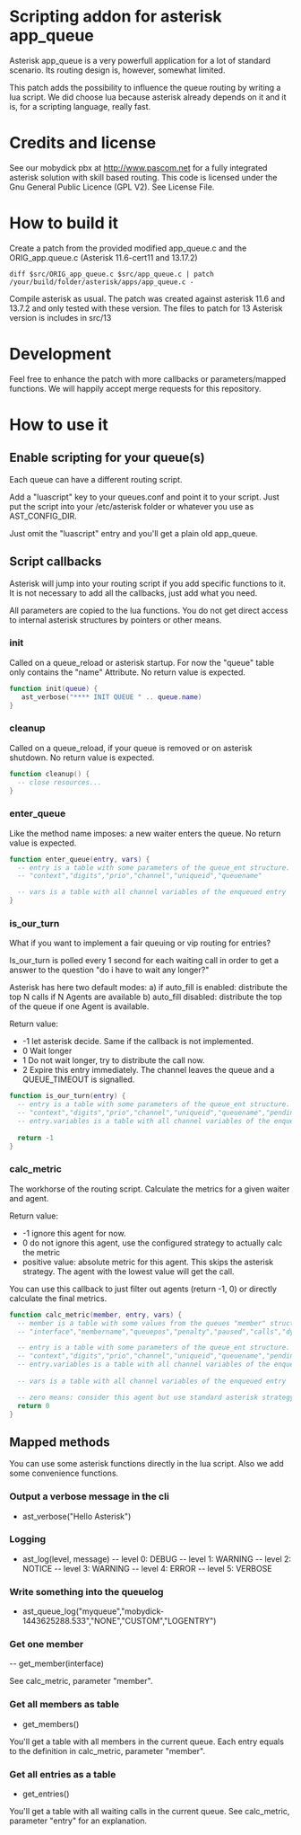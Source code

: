 # Scripting addon for asterisk app_queue

Asterisk app_queue is a very powerfull application for a lot of standard scenario. Its routing design is, however, somewhat limited. 

This patch adds the possibility to influence the queue routing by writing a lua script. We did choose lua because asterisk already depends on it and it is, for a scripting language, really fast.

# Credits and license

See our mobydick pbx at http://www.pascom.net for a fully integrated asterisk solution with skill based routing.
This code is licensed under the Gnu General Public Licence (GPL V2). See License File.

# How to build it

Create a patch from the provided modified app_queue.c and the ORIG_app.queue.c (Asterisk 11.6-cert11 and 13.17.2)

    diff $src/ORIG_app_queue.c $src/app_queue.c | patch /your/build/folder/asterisk/apps/app_queue.c -


Compile asterisk as usual. The patch was created against asterisk 11.6 and 13.7.2 and only tested with these version.  The files to patch for 13 Asterisk version is includes in src/13

# Development

Feel free to enhance the patch with more callbacks or parameters/mapped functions. We will happily accept merge requests for this repository.

# How to use it

## Enable scripting for your queue(s) 

Each queue can have a different routing script.

Add a "luascript" key to your queues.conf and point it to your script. Just put the script into your /etc/asterisk folder or whatever you use as AST_CONFIG_DIR.

Just omit the "luascript" entry and you'll get a plain old app_queue.


## Script callbacks

Asterisk will jump into your routing script if you add specific functions to it. It is not necessary to add all the callbacks, just add what you need. 

All parameters are copied to the lua functions. You do not get direct access to internal asterisk structures by pointers or other means.  

### init

Called on a queue_reload or asterisk startup.  For now the "queue" table only contains the "name" Attribute.
No return value is expected.

```lua
function init(queue) {
   ast_verbose("**** INIT QUEUE " .. queue.name)
}
```

### cleanup

Called on a queue_reload, if your queue is removed or on asterisk shutdown. 
No return value is expected.

```lua
function cleanup() {
  -- close resources...
}
```

### enter_queue

Like the method name imposes: a new waiter enters the queue.
No return value is expected.

```lua
function enter_queue(entry, vars) {
  -- entry is a table with some parameters of the queue_ent structure.
  -- "context","digits","prio","channel","uniqueid","queuename"

  -- vars is a table with all channel variables of the enqueued entry
}
```

### is_our_turn

What if you want to implement a fair queuing or vip routing for entries?

Is_our_turn is polled every 1 second for each waiting call in order to get a answer to the question "do i have to wait any longer?"

Asterisk has here two default modes: 
a) if auto_fill is enabled: distribute the top N calls if N Agents are available
b) auto_fill disabled: distribute the top of the queue if one Agent is available.

Return value:
- -1 let asterisk decide. Same if the callback is not implemented.
- 0 Wait longer
- 1 Do not wait longer, try to distribute the call now.
- 2 Expire this entry immediately. The channel leaves the queue and a QUEUE_TIMEOUT is signalled. 

```lua
function is_our_turn(entry) {
  -- entry is a table with some parameters of the queue_ent structure.
  -- "context","digits","prio","channel","uniqueid","queuename","pending","pos","start","expire","variables"
  -- entry.variables is a table with all channel variables of the enqueued entry
  
  return -1
}
```


### calc_metric

The workhorse of the routing script. Calculate the metrics for a given waiter and agent.

Return value:
- -1 ignore this agent for now.
- 0 do not ignore this agent, use the configured strategy to actually calc the metric
- positive value: absolute metric for this agent. This skips the asterisk strategy. The agent with the lowest value will get the call.

You can use this callback to just filter out agents (return -1, 0) or directly calculate the final metrics.

```lua
function calc_metric(member, entry, vars) {
  -- member is a table with some values from the queues "member" structure.
  -- "interface","membername","queuepos","penalty","paused","calls","dynamic","status"

  -- entry is a table with some parameters of the queue_ent structure.
  -- "context","digits","prio","channel","uniqueid","queuename","pending","pos","start","expire","variables"
  -- entry.variables is a table with all channel variables of the enqueued entry
  
  -- vars is a table with all channel variables of the enqueued entry

  -- zero means: consider this agent but use standard asterisk strategy for calling
  return 0
}
```

## Mapped methods

You can use some asterisk functions directly in the lua script. Also we add some convenience functions.

### Output a verbose message in the cli

- ast_verbose("Hello Asterisk")

### Logging

- ast_log(level, message) 
-- level 0: DEBUG
-- level 1: WARNING
-- level 2: NOTICE
-- level 3: WARNING
-- level 4: ERROR
-- level 5: VERBOSE

### Write something into the queuelog

- ast_queue_log("myqueue","mobydick-1443625288.533","NONE","CUSTOM","LOGENTRY")

### Get one member 

-- get_member(interface)

See calc_metric, parameter "member".

### Get all members as table

- get_members()

You'll get a table with all members in the current queue. Each entry equals to the definition in calc_metric, parameter "member".

### Get all entries as a table

- get_entries()
 
You'll get a table with all waiting calls in the current queue. See calc_metric, parameter "entry" for an explanation.

